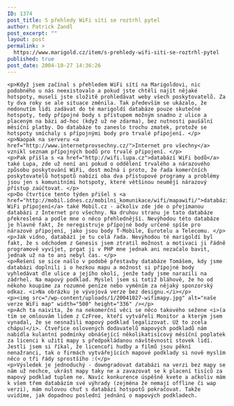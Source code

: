 ```yaml
---
ID: 1374
post_title: S přehledy WiFi sítí se roztrhl pytel
author: Patrick Zandl
post_excerpt: ""
layout: post
permalink: >
  https://www.marigold.cz/item/s-prehledy-wifi-siti-se-roztrhl-pytel
published: true
post_date: 2004-10-27 14:36:26
---
```

	<p>Když jsem začínal s přehledem WiFi sítí na Marigoldovi, nic podobného u nás neexistovalo a pokud jste chtěli najít nějaké hotspoty, museli jste složitě prohledávat weby všech poskytovatelů. Za ty dva roky se ale situace změnila. Tak především se ukázalo, že nedonutím lidi zadávat do té marigoldí databáze pouze skutečné hotspoty, tedy přípojné body s přístupem možným snadno z ulice a placeným na bázi ad-hoc (když už ne zdarma), bez nutnosti paušální měsíční platby. Do databáze to zaneslo trochu zmatek, protože se hotspoty smíchaly s přípojnými body pro trvalé připojení. </p>
	<p>Naopak na serveru <a href="http://www.internetprovsechny.cz/">Internet pro všechny</a> vznikl seznam přípojných bodů pro trvalé připojení. </p>
	<p>Pak přišla s <a href="http://wifi.lupa.cz">databází WiFi bodů</a> také Lupa, zde už není ani pokud o oddělení trvalého a nárazového způsobu poskytování WiFi, dost možná i proto, že řada komerčních poskytovatelů hotspotů nabízí oba dva přístupové programy a problémy jsou jen s komunitními hotspoty, které většinou neumějí nárazový přístup zaúčtovat. </p>
	<p>Do čtvrtice tento týden přišel s <a href="http://mobil.idnes.cz/mobilni_komunikace/wifi/mapawifi/">databází WiFi připojení</a> také Mobil.cz - ačkoliv zde jde o přejímanou databázi z Internet pro všechny. Na druhou stranu je tato databáze překreslená a podle mne o něco přehlednější. Nevýhodou této databáze je hlavně fakt, že neregistruje přípojné body určené spíše pro nárazové připojení, jako jsou body T-Mobile, Eurotelu a Telecomu. </p>
	<p>Jak vidno, databází je tu celá řada. Nevýhodou té marigoldí byl fakt, že s odchodem z Genesis jsem ztratil možnost a motivaci ji řádně programově vyvíjet, prgat ji v PHP mne jednak ani nezačalo bavit, jednak už na to ani nebyl čas. </p>
	<p>Řešení se sice našlo v podobě přestavby databáze Tomášem, kdy jsme databázi doplnili i o hezkou mapu a možnost si přípojné body vyhledávat dle ulice a jejího okolí, jenže tady jsme narazili na zádrhel. Na mapový podklad. Myslel jsem si totiž bláhově, že ho od někoho koupíme za rozumné peníze nebo vyměním za nějaký sponzorský odkaz. <i>Na obrázku je vývojová verze bez designu.</i></p>
	<p><img src="/wp-content/uploads/1/20041027-wifimapy.jpg" alt="naše verze WiFi map" width="500" height="336" /></p>
	<p>Ach ta naivita, že na nekomerční věci se něco takového sežene <i>(a tím se omlouvám lidem z CzFree, kteří vytvářeli Monitor a kterým jsem vynadal, že se nesnažili mapový podklad legalizovat. Už to zcela chápu)</i>. Čtveřice oslovených dodavatelů mapových podkladů nám nabídla kulantní podmínky obnášející několikatisícový měsíční poplatek za licenci k užití mapy s předpokládanou návštěvností stovek lidí. Jestli jsem si říkal, že licencoři hudby a filmů jsou pěkní nenažranci, tak o firmách vytvářejících mapové podklady si nově myslím něco o tři řády sprostšího :(</p>
	<p>Výsledek je jednoduchý - downgradovat databázi na verzi bez mapy se nám už nechce, ukrást mapy taky ne a zavazovat se k placení tisíců za mapový podklad tuplem ne. Navíc konkurence úspěšně kvete a ačkoliv mám k všem třem databázím své výhrady (zejména že nemají offline či wap verzi), mám nulovou chuť s databází hotspotů pokračovat. Takže uvidíme, jak dopadnou poslední jednání o mapových podkladech.
</p>